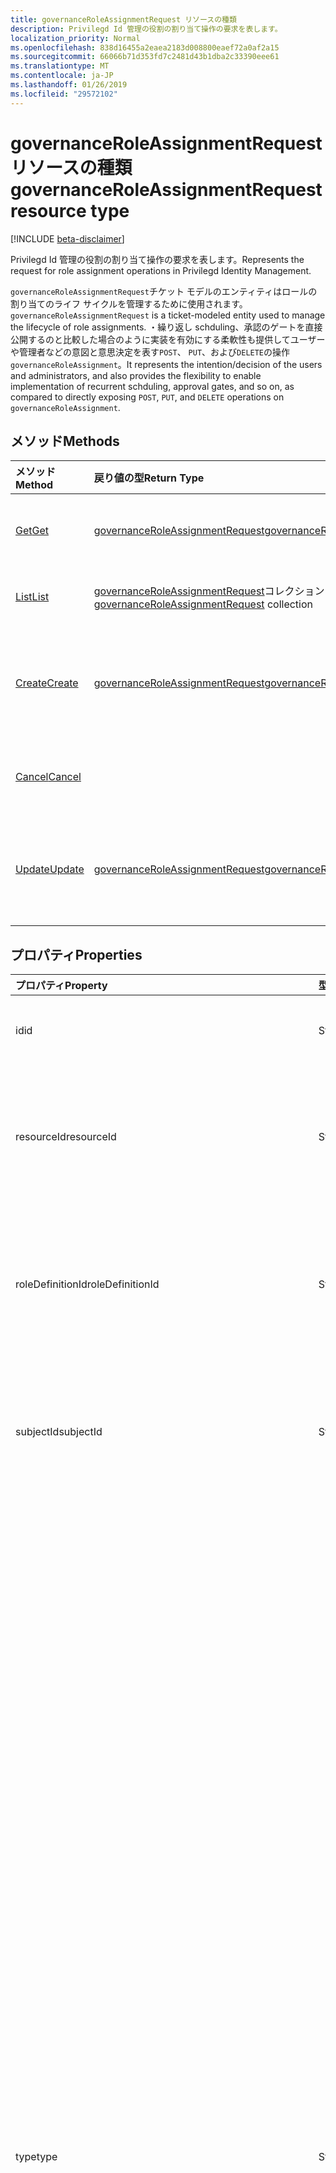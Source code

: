 ```yaml
---
title: governanceRoleAssignmentRequest リソースの種類
description: Privilegd Id 管理の役割の割り当て操作の要求を表します。
localization_priority: Normal
ms.openlocfilehash: 838d16455a2eaea2183d008800eaef72a0af2a15
ms.sourcegitcommit: 66066b71d353fd7c2481d43b1dba2c33390eee61
ms.translationtype: MT
ms.contentlocale: ja-JP
ms.lasthandoff: 01/26/2019
ms.locfileid: "29572102"
---
```

# <a name="governanceroleassignmentrequest-resource-type"></a><span data-ttu-id="5f03f-103">governanceRoleAssignmentRequest リソースの種類</span><span class="sxs-lookup"><span data-stu-id="5f03f-103">governanceRoleAssignmentRequest resource type</span></span>

[!INCLUDE [beta-disclaimer](../../includes/beta-disclaimer.md)]

<span data-ttu-id="5f03f-104">Privilegd Id 管理の役割の割り当て操作の要求を表します。</span><span class="sxs-lookup"><span data-stu-id="5f03f-104">Represents the request for role assignment operations in Privilegd Identity Management.</span></span>

<span data-ttu-id="5f03f-105">`governanceRoleAssignmentRequest`チケット モデルのエンティティはロールの割り当てのライフ サイクルを管理するために使用されます。</span><span class="sxs-lookup"><span data-stu-id="5f03f-105">`governanceRoleAssignmentRequest` is a ticket-modeled entity used to manage the lifecycle of role assignments.</span></span> <span data-ttu-id="5f03f-106">・繰り返し schduling、承認のゲートを直接公開するのと比較した場合のように実装を有効にする柔軟性も提供してユーザーや管理者などの意図と意思決定を表す`POST`、 `PUT`、および`DELETE`の操作`governanceRoleAssignment`。</span><span class="sxs-lookup"><span data-stu-id="5f03f-106">It represents the intention/decision of the users and administrators, and also provides the flexibility to enable implementation of recurrent schduling, approval gates, and so on, as compared to directly exposing `POST`, `PUT`, and `DELETE` operations on `governanceRoleAssignment`.</span></span>

## <a name="methods"></a><span data-ttu-id="5f03f-107">メソッド</span><span class="sxs-lookup"><span data-stu-id="5f03f-107">Methods</span></span>

| <span data-ttu-id="5f03f-108">メソッド</span><span class="sxs-lookup"><span data-stu-id="5f03f-108">Method</span></span>          |<span data-ttu-id="5f03f-109">戻り値の型</span><span class="sxs-lookup"><span data-stu-id="5f03f-109">Return Type</span></span>  |<span data-ttu-id="5f03f-110">説明</span><span class="sxs-lookup"><span data-stu-id="5f03f-110">Description</span></span>|
|:------------|:--------|:--------|
|[<span data-ttu-id="5f03f-111">Get</span><span class="sxs-lookup"><span data-stu-id="5f03f-111">Get</span></span>](../api/governanceroleassignmentrequest-get.md) | [<span data-ttu-id="5f03f-112">governanceRoleAssignmentRequest</span><span class="sxs-lookup"><span data-stu-id="5f03f-112">governanceRoleAssignmentRequest</span></span>](../resources/governanceroleassignmentrequest.md)|<span data-ttu-id="5f03f-113">ID で指定されたロールの割り当て要求を取得します。</span><span class="sxs-lookup"><span data-stu-id="5f03f-113">Get a role assignment request specified by ID.</span></span>  
|[<span data-ttu-id="5f03f-114">List</span><span class="sxs-lookup"><span data-stu-id="5f03f-114">List</span></span>](../api/governanceroleassignmentrequest-list.md) | <span data-ttu-id="5f03f-115">[governanceRoleAssignmentRequest](../resources/governanceroleassignmentrequest.md)コレクション</span><span class="sxs-lookup"><span data-stu-id="5f03f-115">[governanceRoleAssignmentRequest](../resources/governanceroleassignmentrequest.md)  collection</span></span>|<span data-ttu-id="5f03f-116">リソースの役割の割り当て要求を取得します。</span><span class="sxs-lookup"><span data-stu-id="5f03f-116">Get role assignment requests on a resource.</span></span>|
|[<span data-ttu-id="5f03f-117">Create</span><span class="sxs-lookup"><span data-stu-id="5f03f-117">Create</span></span>](../api/governanceroleassignmentrequest-post.md)|  [<span data-ttu-id="5f03f-118">governanceRoleAssignmentRequest</span><span class="sxs-lookup"><span data-stu-id="5f03f-118">governanceRoleAssignmentRequest</span></span>](../resources/governanceroleassignmentrequest.md)|<span data-ttu-id="5f03f-119">既存または新しい役割の割り当てのライフ サイクルを管理するために要求を作成します。</span><span class="sxs-lookup"><span data-stu-id="5f03f-119">Create a request to manage the lifecycle of existing or new role assignment.</span></span>|
|[<span data-ttu-id="5f03f-120">Cancel</span><span class="sxs-lookup"><span data-stu-id="5f03f-120">Cancel</span></span>](../api/governanceroleassignmentrequest-cancel.md)|  |<span data-ttu-id="5f03f-121">保留中の役割の割り当て要求をキャンセルします。</span><span class="sxs-lookup"><span data-stu-id="5f03f-121">Cancel a pending role assignment request.</span></span>|
|[<span data-ttu-id="5f03f-122">Update</span><span class="sxs-lookup"><span data-stu-id="5f03f-122">Update</span></span>](../api/governanceroleassignmentrequest-update.md)| [<span data-ttu-id="5f03f-123">governanceRoleAssignmentRequest</span><span class="sxs-lookup"><span data-stu-id="5f03f-123">governanceRoleAssignmentRequest</span></span>](../resources/governanceroleassignmentrequest.md)|<span data-ttu-id="5f03f-124">管理者は、要求の状態の場合に要求の決定を更新`PendingAdminDecision`。</span><span class="sxs-lookup"><span data-stu-id="5f03f-124">Administrators update the decisions on requests if the requests are in status of `PendingAdminDecision`.</span></span>|

## <a name="properties"></a><span data-ttu-id="5f03f-125">プロパティ</span><span class="sxs-lookup"><span data-stu-id="5f03f-125">Properties</span></span>
| <span data-ttu-id="5f03f-126">プロパティ</span><span class="sxs-lookup"><span data-stu-id="5f03f-126">Property</span></span>                  | <span data-ttu-id="5f03f-127">型</span><span class="sxs-lookup"><span data-stu-id="5f03f-127">Type</span></span>          |<span data-ttu-id="5f03f-128">説明</span><span class="sxs-lookup"><span data-stu-id="5f03f-128">Description</span></span>|
|:--------------------------|:--------------|:----------|
|<span data-ttu-id="5f03f-129">id</span><span class="sxs-lookup"><span data-stu-id="5f03f-129">id</span></span>                         |<span data-ttu-id="5f03f-130">String</span><span class="sxs-lookup"><span data-stu-id="5f03f-130">String</span></span>         |<span data-ttu-id="5f03f-131">役割の割り当て要求の id。</span><span class="sxs-lookup"><span data-stu-id="5f03f-131">The id of the role assignment request.</span></span>|
|<span data-ttu-id="5f03f-132">resourceId</span><span class="sxs-lookup"><span data-stu-id="5f03f-132">resourceId</span></span>                 |<span data-ttu-id="5f03f-133">String</span><span class="sxs-lookup"><span data-stu-id="5f03f-133">String</span></span>         |<span data-ttu-id="5f03f-134">必須。</span><span class="sxs-lookup"><span data-stu-id="5f03f-134">Required.</span></span> <span data-ttu-id="5f03f-135">役割の割り当て要求に関連付けられているリソースの id です。</span><span class="sxs-lookup"><span data-stu-id="5f03f-135">The id of the resource which the role assignment request is associated with.</span></span>|
|<span data-ttu-id="5f03f-136">roleDefinitionId</span><span class="sxs-lookup"><span data-stu-id="5f03f-136">roleDefinitionId</span></span>           |<span data-ttu-id="5f03f-137">String</span><span class="sxs-lookup"><span data-stu-id="5f03f-137">String</span></span>         |<span data-ttu-id="5f03f-138">必須。</span><span class="sxs-lookup"><span data-stu-id="5f03f-138">Required.</span></span> <span data-ttu-id="5f03f-139">役割の割り当て要求に関連付けられている役割の定義の id です。</span><span class="sxs-lookup"><span data-stu-id="5f03f-139">The id of the role definition which the role assignment request is associated with.</span></span>|
|<span data-ttu-id="5f03f-140">subjectId</span><span class="sxs-lookup"><span data-stu-id="5f03f-140">subjectId</span></span>                  |<span data-ttu-id="5f03f-141">String</span><span class="sxs-lookup"><span data-stu-id="5f03f-141">String</span></span>         |<span data-ttu-id="5f03f-142">必須。</span><span class="sxs-lookup"><span data-stu-id="5f03f-142">Required.</span></span> <span data-ttu-id="5f03f-143">役割の割り当て要求に関連付けられているサブジェクトの id です。</span><span class="sxs-lookup"><span data-stu-id="5f03f-143">The id of the subject which the role assignment request is associated with.</span></span>|
|<span data-ttu-id="5f03f-144">type</span><span class="sxs-lookup"><span data-stu-id="5f03f-144">type</span></span>                       |<span data-ttu-id="5f03f-145">String</span><span class="sxs-lookup"><span data-stu-id="5f03f-145">String</span></span>         |<span data-ttu-id="5f03f-146">必須。</span><span class="sxs-lookup"><span data-stu-id="5f03f-146">Required.</span></span> <span data-ttu-id="5f03f-147">表す、ロールの割り当ての操作の種類です。</span><span class="sxs-lookup"><span data-stu-id="5f03f-147">Representing the the type of the operation on the role assignment.</span></span> <span data-ttu-id="5f03f-148">値は、します。</span><span class="sxs-lookup"><span data-stu-id="5f03f-148">The value can be</span></span> <ul><li><span data-ttu-id="5f03f-149">`AdminAdd`: 管理者の役割にユーザーまたはグループを割り当てる</span><span class="sxs-lookup"><span data-stu-id="5f03f-149">`AdminAdd`: Adminstrators assign users/groups to roles;</span></span></li><li><span data-ttu-id="5f03f-150">`UserAdd`: ユーザーが対象の割り当てを有効化します。</span><span class="sxs-lookup"><span data-stu-id="5f03f-150">`UserAdd`: Users activate eligible assignments;</span></span></li><li> <span data-ttu-id="5f03f-151">`AdminUpdate`: 管理者は、既存のロールの割り当てを変更します。</span><span class="sxs-lookup"><span data-stu-id="5f03f-151">`AdminUpdate`: Adminstrators change existing role assignments</span></span></li><li><span data-ttu-id="5f03f-152">`AdminRemove`: 管理者の役割からユーザーまたはグループを削除します。</span><span class="sxs-lookup"><span data-stu-id="5f03f-152">`AdminRemove`: Adminstrators remove users/groups from roles;</span></span><li><span data-ttu-id="5f03f-153">`UserRemove`: ユーザーは、作業中の割り当てを非アクティブ化します。</span><span class="sxs-lookup"><span data-stu-id="5f03f-153">`UserRemove`: Users deactivate active assignments;</span></span><li><span data-ttu-id="5f03f-154">`UserExtend`: ユーザーが、有効期限切れの割り当てを拡張する要求します。</span><span class="sxs-lookup"><span data-stu-id="5f03f-154">`UserExtend`: Users request to extend their expiring assignments;</span></span></li><li><span data-ttu-id="5f03f-155">`AdminExtend`: 管理者は、期限切れの割り当てを拡張します。</span><span class="sxs-lookup"><span data-stu-id="5f03f-155">`AdminExtend`: Administrators extend expiring assignments.</span></span></li><li><span data-ttu-id="5f03f-156">`UserRenew`: ユーザーの要求が期限切れの割り当てを更新するには</span><span class="sxs-lookup"><span data-stu-id="5f03f-156">`UserRenew`: Users request to renew their expired assignments;</span></span></li><li><span data-ttu-id="5f03f-157">`AdminRenew`: 管理者は、期限切れの割り当てを拡張します。</span><span class="sxs-lookup"><span data-stu-id="5f03f-157">`AdminRenew`: Administrators extend expiring assignments.</span></span></li></ul>|
|<span data-ttu-id="5f03f-158">assignmentState</span><span class="sxs-lookup"><span data-stu-id="5f03f-158">assignmentState</span></span>|<span data-ttu-id="5f03f-159">String</span><span class="sxs-lookup"><span data-stu-id="5f03f-159">String</span></span>  |<span data-ttu-id="5f03f-160">必須。</span><span class="sxs-lookup"><span data-stu-id="5f03f-160">Required.</span></span> <span data-ttu-id="5f03f-161">割り当ての状態です。</span><span class="sxs-lookup"><span data-stu-id="5f03f-161">The state of the assignment.</span></span> <span data-ttu-id="5f03f-162">値は、します。</span><span class="sxs-lookup"><span data-stu-id="5f03f-162">The value can be</span></span> <ul><li> <span data-ttu-id="5f03f-163">`Eligible`対象となる割り当ての</span><span class="sxs-lookup"><span data-stu-id="5f03f-163">`Eligible` for eligible assignment</span></span></li><li> <span data-ttu-id="5f03f-164">`Active`-直接割り当てられている場合`Active`管理者、またはユーザーが対象となる割り当ての有効化します。</span><span class="sxs-lookup"><span data-stu-id="5f03f-164">`Active` - if it is directly assigned `Active` by administrators, or activated on an eligible assignment by the users.</span></span></li></ul>|
|<span data-ttu-id="5f03f-165">requestedDateTime</span><span class="sxs-lookup"><span data-stu-id="5f03f-165">requestedDateTime</span></span>          |<span data-ttu-id="5f03f-166">DateTimeOffset</span><span class="sxs-lookup"><span data-stu-id="5f03f-166">DateTimeOffset</span></span> |<span data-ttu-id="5f03f-167">読み取り専用です。</span><span class="sxs-lookup"><span data-stu-id="5f03f-167">Read-only.</span></span> <span data-ttu-id="5f03f-168">要求は、時間を作成します。</span><span class="sxs-lookup"><span data-stu-id="5f03f-168">The request create time.</span></span> <span data-ttu-id="5f03f-169">Timestamp 型は、ISO 8601 形式を使用して日付と時刻の情報を表し、常に UTC 時間です。</span><span class="sxs-lookup"><span data-stu-id="5f03f-169">The Timestamp type represents date and time information using ISO 8601 format and is always in UTC time.</span></span> <span data-ttu-id="5f03f-170">たとえば、2014 年 1 月 1 日午前 0 時 (UTC) は、次のようになります。`'2014-01-01T00:00:00Z'`</span><span class="sxs-lookup"><span data-stu-id="5f03f-170">For example, midnight UTC on Jan 1, 2014 would look like this: `'2014-01-01T00:00:00Z'`</span></span>|
|<span data-ttu-id="5f03f-171">スケジュール</span><span class="sxs-lookup"><span data-stu-id="5f03f-171">schedule</span></span>                   |[<span data-ttu-id="5f03f-172">microsoft.graph.governanceSchedule</span><span class="sxs-lookup"><span data-stu-id="5f03f-172"> microsoft.graph.governanceSchedule</span></span>](governanceschedule.md)|<span data-ttu-id="5f03f-173">役割の割り当て要求のスケジュール オブジェクトです。</span><span class="sxs-lookup"><span data-stu-id="5f03f-173">The schedule object of the role assignment request.</span></span>|
|<span data-ttu-id="5f03f-174">理由</span><span class="sxs-lookup"><span data-stu-id="5f03f-174">reason</span></span>                     |<span data-ttu-id="5f03f-175">String</span><span class="sxs-lookup"><span data-stu-id="5f03f-175">String</span></span>         |<span data-ttu-id="5f03f-176">ユーザーおよび管理者によって提供されるメッセージが必要な理由についての要求を作成するとします。</span><span class="sxs-lookup"><span data-stu-id="5f03f-176">A message provided by users and administrators when create the request about why it is needed.</span></span>|
|<span data-ttu-id="5f03f-177">status</span><span class="sxs-lookup"><span data-stu-id="5f03f-177">status</span></span>                     |[<span data-ttu-id="5f03f-178">governanceRoleAssignmentRequestStatus</span><span class="sxs-lookup"><span data-stu-id="5f03f-178">governanceRoleAssignmentRequestStatus</span></span>](governanceroleassignmentrequeststatus.md)         |<span data-ttu-id="5f03f-179">役割の割り当て要求のステータス。</span><span class="sxs-lookup"><span data-stu-id="5f03f-179">The status of the role assignment request.</span></span>|
|<span data-ttu-id="5f03f-180">linkedEligibleRoleAssignmentId</span><span class="sxs-lookup"><span data-stu-id="5f03f-180">linkedEligibleRoleAssignmentId</span></span>|<span data-ttu-id="5f03f-181">String</span><span class="sxs-lookup"><span data-stu-id="5f03f-181">String</span></span>        |<span data-ttu-id="5f03f-182">Id を表すロールのアクティブ化の要求の場合は、`eligible assignment`で参照されます。値は、それ以外の場合、 `null`。</span><span class="sxs-lookup"><span data-stu-id="5f03f-182">If this is a request for role activation, it represents the id of the `eligible assignment` being referred; Otherwise, the value is `null`.</span></span> |



## <a name="relationships"></a><span data-ttu-id="5f03f-183">関係</span><span class="sxs-lookup"><span data-stu-id="5f03f-183">Relationships</span></span>
| <span data-ttu-id="5f03f-184">リレーションシップ</span><span class="sxs-lookup"><span data-stu-id="5f03f-184">Relationship</span></span> | <span data-ttu-id="5f03f-185">型</span><span class="sxs-lookup"><span data-stu-id="5f03f-185">Type</span></span>                                |<span data-ttu-id="5f03f-186">説明</span><span class="sxs-lookup"><span data-stu-id="5f03f-186">Description</span></span>|
|:-------------|:----------------------------------|:----------|
|<span data-ttu-id="5f03f-187">リソース</span><span class="sxs-lookup"><span data-stu-id="5f03f-187">resource</span></span>      |[<span data-ttu-id="5f03f-188">governanceResource</span><span class="sxs-lookup"><span data-stu-id="5f03f-188">governanceResource</span></span>](../resources/governanceresource.md)            |<span data-ttu-id="5f03f-189">読み取り専用です。</span><span class="sxs-lookup"><span data-stu-id="5f03f-189">Read-only.</span></span> <span data-ttu-id="5f03f-190">要求することを目的とするリソースです。</span><span class="sxs-lookup"><span data-stu-id="5f03f-190">The resource that the request aims to.</span></span> |
|<span data-ttu-id="5f03f-191">roleDefinition</span><span class="sxs-lookup"><span data-stu-id="5f03f-191">roleDefinition</span></span>|[<span data-ttu-id="5f03f-192">governanceRoleDefinition</span><span class="sxs-lookup"><span data-stu-id="5f03f-192">governanceRoleDefinition</span></span>](../resources/governanceroledefinition.md)|<span data-ttu-id="5f03f-193">読み取り専用です。</span><span class="sxs-lookup"><span data-stu-id="5f03f-193">Read-only.</span></span> <span data-ttu-id="5f03f-194">役割の定義を要求することを目的とします。</span><span class="sxs-lookup"><span data-stu-id="5f03f-194">The role definition that the request aims to.</span></span> |
|<span data-ttu-id="5f03f-195">subject</span><span class="sxs-lookup"><span data-stu-id="5f03f-195">subject</span></span>       |[<span data-ttu-id="5f03f-196">governanceSubject</span><span class="sxs-lookup"><span data-stu-id="5f03f-196">governanceSubject</span></span>](../resources/governancesubject.md)|<span data-ttu-id="5f03f-197">読み取り専用です。</span><span class="sxs-lookup"><span data-stu-id="5f03f-197">Read-only.</span></span> <span data-ttu-id="5f03f-198">ユーザ/グループのプリンシパルです。</span><span class="sxs-lookup"><span data-stu-id="5f03f-198">The user/group principal.</span></span>|

### <a name="json-representation"></a><span data-ttu-id="5f03f-199">JSON 表記</span><span class="sxs-lookup"><span data-stu-id="5f03f-199">JSON representation</span></span>

<span data-ttu-id="5f03f-200">以下は、リソースの JSON 表記です。</span><span class="sxs-lookup"><span data-stu-id="5f03f-200">Here is a JSON representation of the resource.</span></span>

<!-- {
  "blockType": "resource",
  "optionalProperties": [

  ],
  "@odata.type": "microsoft.graph.governanceRoleAssignmentRequest"
}-->

```json
{
  "id": "String (identifier)",
  "resourceId": "String",
  "roleDefinitionId": "String",
  "subjectId": "String",
  "type": "String",
  "assignmentState": "String",
  "reason": "String",
  "requestedDateTime": "String (timestamp)",
  "schedule": {"@odata.type": "microsoft.graph.governanceSchedule"},
  "status": {"@odata.type": "microsoft.graph.governanceRoleAssignmentRequestStatus"},
  "linkedEligibleRoleAssignmentId": "String"
}

```

<!-- uuid: 8fcb5dbc-d5aa-4681-8e31-b001d5168d79
2015-10-25 14:57:30 UTC -->
<!--
{
  "type": "#page.annotation",
  "description": "governanceRoleAssignmentRequest",
  "keywords": "",
  "section": "documentation",
  "tocPath": "",
  "suppressions": [
    "Error: /api-reference/beta/resources/governanceroleassignmentrequest.md:\r\n      Exception processing links.\r\n    System.ArgumentException: Link Definition was null. Link text: !INCLUDE [beta-disclaimer](../../includes/beta-disclaimer.md)\r\n      at ApiDoctor.Validation.DocFile.get_LinkDestinations()\r\n      at ApiDoctor.Validation.DocSet.ValidateLinks(Boolean includeWarnings, String[] relativePathForFiles, IssueLogger issues, Boolean requireFilenameCaseMatch, Boolean printOrphanedFiles)"
  ]
}
-->
